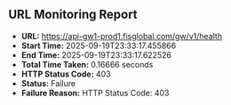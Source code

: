 ## URL Monitoring Report

- **URL:** https://api-gw1-prod1.fisglobal.com/gw/v1/health
- **Start Time:** 2025-09-19T23:33:17.455866
- **End Time:** 2025-09-19T23:33:17.622526
- **Total Time Taken:** 0.16666 seconds
- **HTTP Status Code:** 403
- **Status:** Failure
- **Failure Reason:** HTTP Status Code: 403
